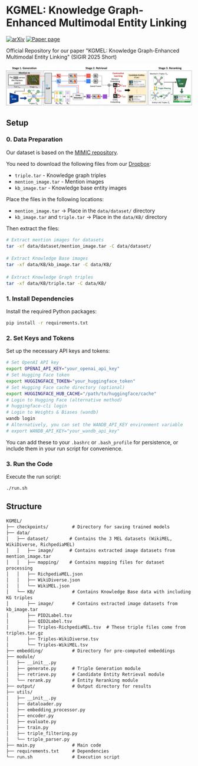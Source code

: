 # KGMEL: Knowledge Graph-Enhanced Multimodal Entity Linking

[![arXiv](https://img.shields.io/badge/arXiv-2504.15135-b31b1b.svg)](https://arxiv.org/abs/2504.15135)
[![Paper page](https://huggingface.co/datasets/huggingface/badges/resolve/main/paper-page-sm.svg)]([https://huggingface.co/apers](https://huggingface.co/papers/2504.15135))

Official Repository for our paper "KGMEL: Knowledge Graph-Enhanced Multimodal Entity Linking" (SIGIR 2025 Short)

<img src="image/fig-pipeline.jpg" alt="Alt Text"/>

## Setup 

### 0. Data Preparation

Our dataset is based on the [MIMIC repository](https://github.com/pengfei-luo/MIMIC). 

You need to download the following files from our [Dropbox](https://www.dropbox.com/scl/fo/x61o4peh9ji1pww0zobao/AHiBAJq6taVF2-j7bQCKf7E?rlkey=x4pe5akrqaz6benuj376t7rqm&st=pky8etmp&dl=0):
- `triple.tar` - Knowledge graph triples 
- `mention_image.tar` - Mention images 
- `kb_image.tar` - Knowledge base entity images

Place the files in the following locations:
- `mention_image.tar` → Place in the `data/dataset/` directory
- `kb_image.tar` and `triple.tar` → Place in the `data/KB/` directory

Then extract the files:
```bash
# Extract mention images for datasets
tar -xf data/dataset/mention_image.tar -C data/dataset/

# Extract Knowledge Base images
tar -xf data/KB/kb_image.tar -C data/KB/

# Extract Knowledge Graph triples
tar -xf data/KB/triple.tar -C data/KB/
```


### 1. Install Dependencies
Install the required Python packages:
```bash
pip install -r requirements.txt
```

### 2. Set Keys and Tokens
Set up the necessary API keys and tokens:
```bash
# Set OpenAI API key
export OPENAI_API_KEY="your_openai_api_key"
# Set Hugging Face token
export HUGGINGFACE_TOKEN="your_huggingface_token"
# Set Hugging Face cache directory (optional)
export HUGGINGFACE_HUB_CACHE="/path/to/huggingface/cache"
# Login to Hugging Face (alternative method)
# huggingface-cli login
# Login to Weights & Biases (wandb)
wandb login
# Alternatively, you can set the WANDB_API_KEY environment variable
# export WANDB_API_KEY="your_wandb_api_key"
```
You can add these to your `.bashrc` or `.bash_profile` for persistence, or include them in your run script for convenience.

### 3. Run the Code
Execute the run script:
```bash
./run.sh
```

## Structure
```
KGMEL/
├── checkpoints/         # Directory for saving trained models
├── data/
│   ├── dataset/        # Contains the 3 MEL datasets (WikiMEL, WikiDiverse, RichpediaMEL)
│   │   ├── image/      # Contains extracted image datasets from mention_image.tar
│   │   ├── mapping/    # Contains mapping files for dataset processing
│   │   ├── RichpediaMEL.json
│   │   ├── WikiDiverse.json
│   │   └── WikiMEL.json
│   └── KB/              # Contains Knowledge Base data with including KG triples
│       ├── image/       # Contains extracted image datasets from kb_image.tar
│       ├── PID2Label.tsv
│       ├── QID2Label.tsv
│       ├── Triples-RichpediaMEL.tsv  # These triple files come from triples.tar.gz
│       ├── Triples-WikiDiverse.tsv
│       └── Triples-WikiMEL.tsv
├── embedding/           # Directory for pre-computed embeddings
├── module/
│   ├── __init__.py
│   ├── generate.py      # Triple Generation module
│   ├── retrieve.py      # Candidate Entity Retrieval module
│   └── rerank.py        # Entity Reranking module
├── output/              # Output directory for results
├── utils/
│   ├── __init__.py
│   ├── dataloader.py
│   ├── embedding_processor.py
│   ├── encoder.py
│   ├── evaluate.py
│   ├── train.py
│   ├── triple_filtering.py
│   └── triple_parser.py
├── main.py              # Main code 
├── requirements.txt     # Dependencies
└── run.sh               # Execution script
```
